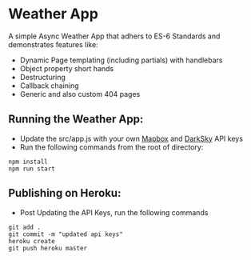 # Weather App

A simple Async Weather App that adhers to ES-6 Standards and demonstrates features like:
* Dynamic Page templating (including partials) with handlebars
* Object property short hands
* Destructuring
* Callback chaining
* Generic and also custom 404 pages 

## Running the Weather App:

* Update the src/app.js with your own [Mapbox](https://www.mapbox.com/) and [DarkSky](https://darksky.net/dev) API keys
* Run the following commands from the root of directory:
``` 
npm install 
npm run start
```
## Publishing on Heroku:

* Post Updating the API Keys, run the following commands

```
git add .
git commit -m "updated api keys"
heroku create
git push heroku master
```


